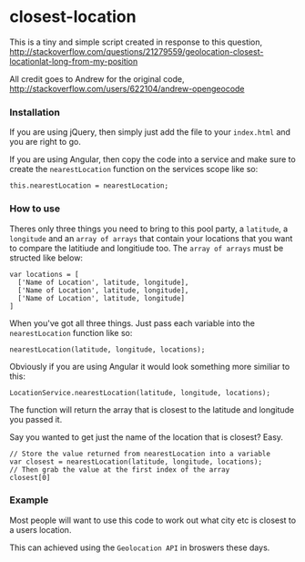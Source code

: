 # closest-location

This is a tiny and simple script created in response to this question, http://stackoverflow.com/questions/21279559/geolocation-closest-locationlat-long-from-my-position


All credit goes to Andrew for the original code, http://stackoverflow.com/users/622104/andrew-opengeocode

### Installation
If you are using jQuery, then simply just add the file to your `index.html` and you are right to go.

If you are using Angular, then copy the code into a service and make sure to create the `nearestLocation` function on the services scope like so:
```
this.nearestLocation = nearestLocation;
```

### How to use
Theres only three things you need to bring to this pool party, a `latitude`, a `longitude` and an `array of arrays` that contain your locations that you want to compare the latitiude and longitiude too.
The `array of arrays` must be structed like below:
```
var locations = [
  ['Name of Location', latitude, longitude],
  ['Name of Location', latitude, longitude],
  ['Name of Location', latitude, longitude]
]
```

When you've got all three things. Just pass each variable into the `nearestLocation` function like so:
```
nearestLocation(latitude, longitude, locations);
```

Obviously if you are using Angular it would look something more similiar to this:
```
LocationService.nearestLocation(latitude, longitude, locations);
```

The function will return the array that is closest to the latitude and longitude you passed it.

Say you wanted to get just the name of the location that is closest? Easy.
```
// Store the value returned from nearestLocation into a variable
var closest = nearestLocation(latitude, longitude, locations);
// Then grab the value at the first index of the array
closest[0]
```

### Example
Most people will want to use this code to work out what city etc is closest to a users location.

This can achieved using the `Geolocation API` in broswers these days.

```


